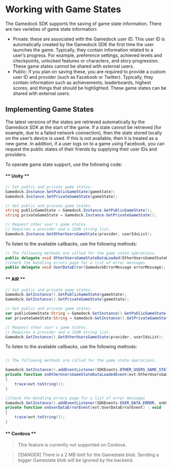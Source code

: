 # Working with Game States

The Gamedock SDK supports the saving of game state information. There are two varieties of game state information:
* Private: these are associated with the Gamedock user ID. This user ID is automatically created by the Gamedock SDK the first time the user launches the game. Typically, they contain information related to a user’s progress. For example, preference settings, achieved levels and checkpoints, unlocked features or characters, and story progression. These game states cannot be shared with external users.
* Public: if you plan on saving these, you are required to provide a custom user ID and provider (such as Facebook or Twitter). Typically, they contain information such as achievements, leaderboards, highest scores, and things that should be highlighted. These game states can be shared with external users.

## Implementing Game States

The latest versions of the states are retrieved automatically by the Gamedock SDK at the start of the game. If a state cannot be retrieved (for example, due to a failed network connection), then the state stored locally on the user’s device is used. If this is not available, then it is treated as a new game. In addition, if a user logs on to a game using Facebook, you can request the public states of their friends by supplying their user IDs and providers.

To operate game state support, use the following code:

<!-- tabs:start -->

#### ** Unity **

~~~csharp
// Set public and private game states.
Gamedock.Instance.SetPublicGameState(gameState);
Gamedock.Instance.SetPrivateGameState(gameState);

// Get public and private game states.
string publicGameState = Gamedock.Instance.GetPublicGameState();
string privateGameState = Gamedock.Instance.GetPrivateGameState();

// Request other user's game states.
// Requires a provider and a JSON string list.
Gamedock.Instance.GetOtherUsersGameState(provider, userIdsList);
~~~

To listen to the available callbacks, use the following methods:

~~~csharp
// The following methods are called for the game state operations.
public delegate void OtherUsersGameStateDataLoaded(OtherUsersGameStateData data);
//Check the Handling errors page for a list of error messages
public delegate void UserDataError(GamedockErrorMessage errorMessage);
~~~

#### ** AIR **

~~~actionscript
// Set public and private game states.
Gamedock.GetInstance().SetPublicGameState(gameState);
Gamedock.GetInstance().SetPrivateGameState(gameState);

// Get public and private game states.
var publicGameState:String = Gamedock.GetInstance().GetPublicGameState();
var privateGameState:String = Gamedock.GetInstance().GetPrivateGameState();

// Request other user's game states.
// Requires a provider and a JSON string list.
Gamedock.GetInstance().GetOtherUsersGameState(provider, userIdsList);
~~~

To listen to the available callbacks, use the following methods:

~~~actionscript

// The following methods are called for the game state operations.

Gamedock.GetInstance().addEventListener(SDKEvents.OTHER_USERS_GAME_STATE_DATA_LOADED, onOtherUsersGameStateDataLoadedEvent);
private function onOtherUsersGameStateDataLoadedEvent(evt:OtherUsersGameStateDataLoadedEvent) : void
{
	trace(evt.toString());
}

//Check the Handling errors page for a list of error messages
Gamedock.GetInstance().addEventListener(SDKEvents.USER_DATA_ERROR, onUserDataErrorEvent);
private function onUserDataErrorEvent(evt:UserDataErrorEvent) : void
{
	trace(evt.toString());
}
~~~

#### ** Cordova **

> This feature is currently not supported on Cordova.

<!-- tabs:end -->

> [!DANGER]
> There is a 2 MB limit for the Gamestate blob. Sending a bigger Gamestate blob will be ignored by the backend.